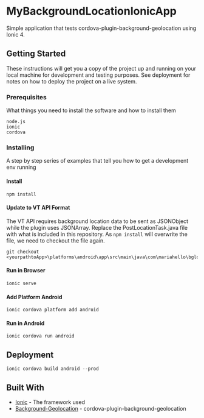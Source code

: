# MyBackgroundLocationIonicApp
Simple application that tests cordova-plugin-background-geolocation using Ionic 4.

## Getting Started

These instructions will get you a copy of the project up and running on your local machine for development and testing purposes. See deployment for notes on how to deploy the project on a live system.

### Prerequisites

What things you need to install the software and how to install them

```
node.js
ionic
cordova
```

### Installing

A step by step series of examples that tell you how to get a development env running

#### Install

```
npm install
```

#### Update to VT API Format
The VT API requires background location data to be sent as JSONObject while the plugin uses JSONArray. Replace the PostLocationTask.java file with what is included in this repository. As ```npm install``` will overwrite the file, we need to checkout the file again.

```
git checkout <yourpathtoApp>\platforms\android\app\src\main\java\com\mariahello\bgloc\PostLocationTask.java
```

#### Run in Browser

```
ionic serve
```


#### Add Platform Android

```
ionic cordova platform add android
```


#### Run in Android

```
ionic cordova run android
```


## Deployment

```
ionic cordova build android --prod
```

## Built With

* [Ionic](https://ionicframework.com/) - The framework used
* [Background-Geolocation](https://www.npmjs.com/package/@mauron85/cordova-plugin-background-geolocation) - cordova-plugin-background-geolocation
